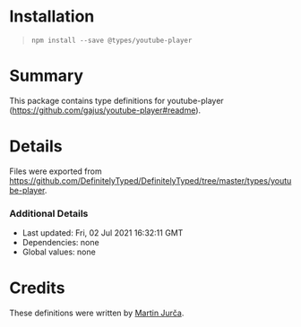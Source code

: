 # Installation
> `npm install --save @types/youtube-player`

# Summary
This package contains type definitions for youtube-player (https://github.com/gajus/youtube-player#readme).

# Details
Files were exported from https://github.com/DefinitelyTyped/DefinitelyTyped/tree/master/types/youtube-player.

### Additional Details
 * Last updated: Fri, 02 Jul 2021 16:32:11 GMT
 * Dependencies: none
 * Global values: none

# Credits
These definitions were written by [Martin Jurča](https://github.com/jurca).
